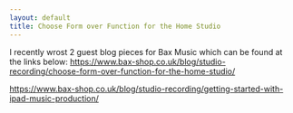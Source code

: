 ```yaml
---
layout: default
title: Choose Form over Function for the Home Studio
---
```


I recently wrost 2 guest blog pieces for Bax Music which can be found at the links below:
https://www.bax-shop.co.uk/blog/studio-recording/choose-form-over-function-for-the-home-studio/

https://www.bax-shop.co.uk/blog/studio-recording/getting-started-with-ipad-music-production/
